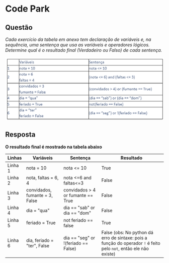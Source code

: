 # Code Park

## Questão
*Cada exercício da tabela em anexo tem declaração de variáveis e, na sequência, uma sentença que usa as variáveis e operadores lógicos. Determine qual é o 
resultado final (Verdadeiro ou Falso) de cada sentença.*  

![Imagem da tabela](https://github.com/lucasInCoffePower/TalentoCloud-FrontEnd/blob/main/Modulo1-Introducao_a_programacao/Desafio2/Aula2/CodePark/Tabela_PeerTutoring01_IntroducaoProgramacao.png)


## Resposta

**O resultado final é mostrado na tabela abaixo**

| Linhas   | Variáveis | Sentença   | Resultado |
|----------|---------- | --------   | --------- |
| Linha 1  | nota = 10 | nota <= 10 |    True   |
| Linha 2  | nota, faltas = 6, 4  | nota <=6  and faltas<=3| False |    
| Linha 3  | convidados, fumante = 3, False | convidados > 4 or fumante == True | False |
| Linha 4  | dia = "qua" | dia == "sab" or dia == "dom" | False |
| Linha 5  | feriado = True | not feriado == false | True |
| Linha 6  | dia, feriado = "ter", False | dia == "seg" or !(feriado == False) | False (obs: No python dá erro de sintaxe: pois a função do operador `!` é feito pelo `not`, então ele não existe)  |
